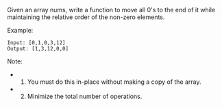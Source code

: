 Given an array nums, write a function to move all 0's to the end of it while maintaining the relative order of the non-zero elements.

Example:
```
Input: [0,1,0,3,12]
Output: [1,3,12,0,0]
```
Note:

- 1. You must do this in-place without making a copy of the array.
- 2. Minimize the total number of operations.